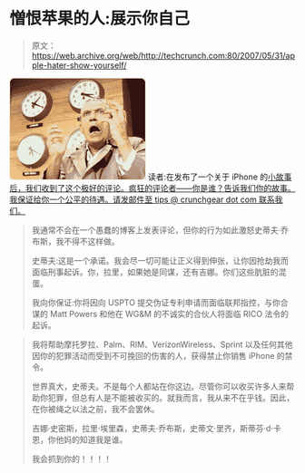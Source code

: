 # 憎恨苹果的人:展示你自己

> 原文：<https://web.archive.org/web/http://techcrunch.com:80/2007/05/31/apple-hater-show-yourself/>

![network1_1.jpg](img/f9c774349259b2dc0b95d0370846687b.png)
读者:在发布了一个关于 iPhone 的[小故事后，我们收到了这个极好的评论。疯狂的评论者——你是谁？告诉我们你的故事。我保证给你一个公平的待遇。请发邮件至 tips @ crunchgear dot com 联系我们。](https://web.archive.org/web/20140407051448/http://crunchgear.com/2007/05/31/iphone-draught-in-the-works/)

> 我通常不会在一个愚蠢的博客上发表评论，但你的行为如此激怒史蒂夫·乔布斯，我不得不这样做。
> 
> 史蒂夫:这是一个承诺。我会尽一切可能让正义得到伸张，让你因抢劫我而面临刑事起诉。你，拉里，如果她是同谋，还有吉娜。你们这些肮脏的混蛋。
> 
> 我向你保证:你将因向 USPTO 提交伪证专利申请而面临联邦指控，与你合谋的 Matt Powers 和他在 WG&M 的不诚实的合伙人将面临 RICO 法令的起诉。

> 我将帮助摩托罗拉、Palm、RIM、VerizonWireless、Sprint 以及任何其他因你的犯罪活动而受到不可挽回的伤害的人，获得禁止你销售 iPhone 的禁令。
> 
> 世界真大，史蒂夫。不是每个人都站在你这边。尽管你可以收买许多人来帮助你犯罪，但总有人是不能被收买的。就我而言，我从来不在乎钱。因此，在你被绳之以法之前，我不会罢休。
> 
> 吉娜·史密斯，拉里·埃里森，史蒂夫·乔布斯，史蒂文·里齐，斯蒂芬·d·卡恩，你他妈的知道我是谁。
> 
> 我会抓到你的！！！！